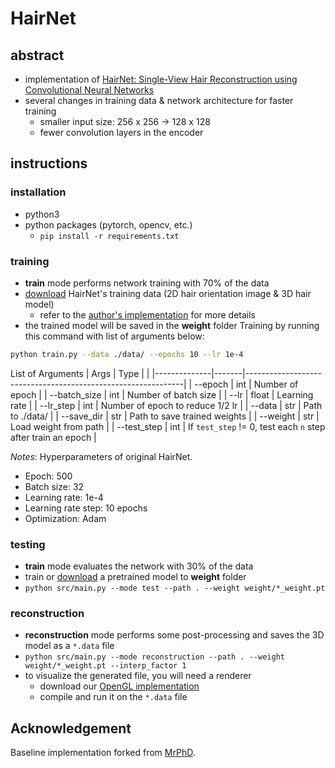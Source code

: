 # HairNet

## abstract

- implementation of [HairNet: Single-View Hair Reconstruction using Convolutional Neural Networks](https://arxiv.org/abs/1806.07467)
- several changes in training data & network architecture for faster training
  - smaller input size: 256 x 256 -> 128 x 128
  - fewer convolution layers in the encoder

## instructions

### installation

- python3
- python packages (pytorch, opencv, etc.)
  - `pip install -r requirements.txt`

### training

- **train** mode performs network training with 70% of the data
- [download](https://bit.ly/32l59ZD) HairNet's training data (2D hair orientation image & 3D hair model)
  - refer to the [author's implementation](https://github.com/papagina/HairNet_DataSetGeneration) for more details
- the trained model will be saved in the **weight** folder
  Training by running this command with list of arguments below:

```bash
python train.py --data ./data/ --epochs 10 --lr 1e-4
```

List of Arguments
| Args | Type | |
|--------------|-------|--------------------------------------------------------------|
| --epoch | int | Number of epoch |
| --batch_size | int | Number of batch size |
| --lr | float | Learning rate |
| --lr_step | int | Number of epoch to reduce 1/2 lr |
| --data | str | Path to ./data/ |
| --save_dir | str | Path to save trained weights |
| --weight | str | Load weight from path |
| --test_step | int | If `test_step` != 0, test each `n` step after train an epoch |

_Notes_: Hyperparameters of original HairNet.

- Epoch: 500
- Batch size: 32
- Learning rate: 1e-4
- Learning rate step: 10 epochs
- Optimization: Adam

### testing

- **train** mode evaluates the network with 30% of the data
- train or [download](https://bit.ly/34I4QLx) a pretrained model to **weight** folder
- `python src/main.py --mode test --path . --weight weight/*_weight.pt`

### reconstruction

- **reconstruction** mode performs some post-processing and saves the 3D model as a `*.data` file
- `python src/main.py --mode reconstruction --path . --weight weight/*_weight.pt --interp_factor 1`
- to visualize the generated file, you will need a renderer
  - download our [OpenGL implementation](https://github.com/givenone/hair-renderer)
  - compile and run it on the `*.data` file

## Acknowledgement

Baseline implementation forked from [MrPhD](https://github.com/MrPhD).
